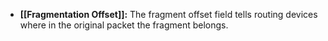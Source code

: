 - **[[Fragmentation Offset]]:** The fragment offset field tells routing devices where in the original packet the fragment belongs.